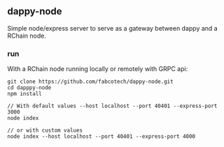 ## dappy-node

Simple node/express server to serve as a gateway between dappy and a RChain node.

### run

With a RChain node running locally or remotely with GRPC api:

```
git clone https://github.com/fabcotech/dappy-node.git
cd dapppy-node
npm install

// With default values --host localhost --port 40401 --express-port 3000
node index

// or with custom values
node index --host localhost --port 40401 --express-port 4000
```
